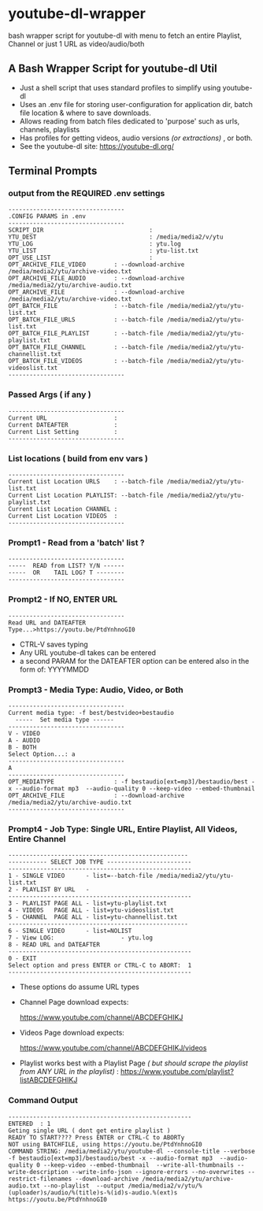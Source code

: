 # youtube-dl-wrapper
bash wrapper script for youtube-dl with menu to fetch an entire Playlist, Channel or just 1 URL as video/audio/both

## A Bash Wrapper Script for youtube-dl Util
- Just a shell script that uses standard profiles to simplify using youtube-dl
- Uses an .env file for storing user-configuration for application dir, batch file location & where to save downloads.
- Allows reading from batch files dedicated to 'purpose' such as urls, channels, playlists
- Has profiles for getting videos, audio versions _(or extractions)_ , or both.
- See the youtube-dl site: <https://youtube-dl.org/>

## Terminal Prompts

### output from the REQUIRED .env settings
	---------------------------------
	.CONFIG PARAMS in .env
	---------------------------------
	SCRIPT_DIR                              : 
	YTU_DEST                                : /media/media2/v/ytu
	YTU_LOG                                 : ytu.log
	YTU_LIST                                : ytu-list.txt
	OPT_USE_LIST                            : 
	OPT_ARCHIVE_FILE_VIDEO        : --download-archive /media/media2/ytu/archive-video.txt
	OPT_ARCHIVE_FILE_AUDIO        : --download-archive /media/media2/ytu/archive-audio.txt
	OPT_ARCHIVE_FILE              : --download-archive /media/media2/ytu/archive-video.txt
	OPT_BATCH_FILE                : --batch-file /media/media2/ytu/ytu-list.txt
	OPT_BATCH_FILE_URLS           : --batch-file /media/media2/ytu/ytu-list.txt
	OPT_BATCH_FILE_PLAYLIST       : --batch-file /media/media2/ytu/ytu-playlist.txt
	OPT_BATCH_FILE_CHANNEL        : --batch-file /media/media2/ytu/ytu-channellist.txt
	OPT_BATCH_FILE_VIDEOS         : --batch-file /media/media2/ytu/ytu-videoslist.txt
	---------------------------------

### Passed Args ( if any )
	---------------------------------
	Current URL                   : 
	Current DATEAFTER             : 
	Current List Setting          : 
	---------------------------------

### List locations ( build from env vars )
	---------------------------------
	Current List Location URLS    : --batch-file /media/media2/ytu/ytu-list.txt
	Current List Location PLAYLIST: --batch-file /media/media2/ytu/ytu-playlist.txt
	Current List Location CHANNEL : 
	Current List Location VIDEOS  : 
	---------------------------------

### Prompt1 - Read from a 'batch' list ?
	---------------------------------
	-----  READ from LIST? Y/N ------
	-----  OR    TAIL LOG? T --------
	---------------------------------
	
### Prompt2 - If NO, ENTER URL
	---------------------------------
	Read URL and DATEAFTER
	Type...>https://youtu.be/PtdYnhnoGI0
  
- CTRL-V saves typing
- Any URL youtube-dl takes can be entered
- a second PARAM for the DATEAFTER option can be entered also in the form of: YYYYMMDD


  
### Prompt3 - Media Type: Audio, Video, or Both
	---------------------------------
	Current media type: -f best/bestvideo+bestaudio
	  -----  Set media type ------   
	---------------------------------
	V - VIDEO
	A - AUDIO
	B - BOTH
	Select Option...: a
	---------------------------------
	A
	---------------------------------
	OPT_MEDIATYPE                 : -f bestaudio[ext=mp3]/bestaudio/best -x --audio-format mp3  --audio-quality 0 --keep-video --embed-thumbnail
	OPT_ARCHIVE_FILE              : --download-archive /media/media2/ytu/archive-audio.txt
	---------------------------------

### Prompt4 - Job Type: Single URL, Entire Playlist, All Videos, Entire Channel
    ---------------------------------------------------
    ----------- SELECT JOB TYPE ------------------------
    ----------------------------------------------------
    1 - SINGLE VIDEO      - list=--batch-file /media/media2/ytu/ytu-list.txt
    2 - PLAYLIST BY URL   - 
  	----------------------------------------------------
  	3 - PLAYLIST PAGE ALL - list=ytu-playlist.txt
  	4 - VIDEOS   PAGE ALL - list=ytu-videoslist.txt
  	5 - CHANNEL  PAGE ALL - list=ytu-channellist.txt
  	---------------------------------------------------
    6 - SINGLE VIDEO      - list=NOLIST
    7 - View LOG:                   - ytu.log
    8 - READ URL and DATEAFTER
    ----------------------------------------------------
    0 - EXIT
    Select option and press ENTER or CTRL-C to ABORT:  1
    ----------------------------------------------------
    
- These options do assume URL types
- Channel Page download expects: 

	https://www.youtube.com/channel/ABCDEFGHIKJ

- Videos Page download expects:

	https://www.youtube.com/channel/ABCDEFGHIKJ/videos

- Playlist works best with a Playlist Page _( but should scrape the playlist from ANY URL in the playlist)_ :
https://www.youtube.com/playlist?listABCDEFGHIKJ

  
### Command Output 
    ----------------------------------------------------
    ENTERED  : 1
    Geting single URL ( dont get entire playlist )
    READY TO START???? Press ENTER or CTRL-C to ABORTy
    NOT using BATCHFILE, using https://youtu.be/PtdYnhnoGI0
    COMMAND STRING: /media/media2/ytu/youtube-dl --console-title --verbose -f bestaudio[ext=mp3]/bestaudio/best -x --audio-format mp3  --audio-quality 0 --keep-video --embed-thumbnail  --write-all-thumbnails --write-description --write-info-json --ignore-errors --no-overwrites --restrict-filenames --download-archive /media/media2/ytu/archive-audio.txt --no-playlist  --output /media/media2/v/ytu/%(uploader)s/audio/%(title)s-%(id)s-audio.%(ext)s  https://youtu.be/PtdYnhnoGI0

